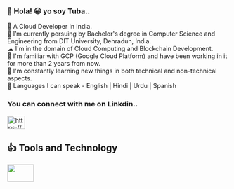 
 <h3> 👋 Hola! 😀 yo soy Tuba..</h3>
 👀 A Cloud Developer in India.<br>
 🌱 I’m currently persuing by Bachelor's degree in Computer Science and Engineering from DIT University, Dehradun, India.<br>
 ☁  I'm in the domain of Cloud Computing and Blockchain Development.<br>
 🔹  I'm familiar with GCP (Google Cloud Platform) and have been working in it for more than 2 years from now.<br>
 💞️ I'm constantly learning new things in both technical and non-technical aspects.<br>
 🔹 Languages I can speak -  English | Hindi | Urdu | Spanish
  
 <h3> You can connect with me on Linkdin.. </h3>
<a href="https://www.linkedin.com/in/tuba-amir-rana-73b756220" target="blank"><img align="center" src="https://raw.githubusercontent.com/rahuldkjain/github-profile-readme-generator/master/src/images/icons/Social/linked-in-alt.svg" alt="https://www.linkedin.com/in/tuba-amir-rana-73b756220" height="30" width="40" /></a>


<p><h2>
👍 Tools and Technology 
</h2></p>
<img src="![image](https://github.com/tubaamir/tubaamir/assets/135152116/0a56d3ae-eaf4-44b3-8363-df199e89aa2f)" width="60" height="40"/>
